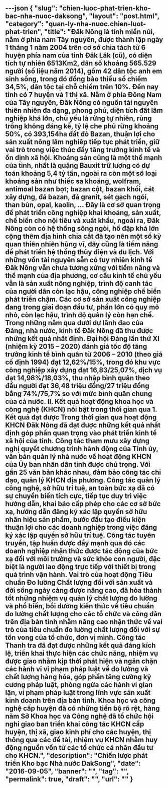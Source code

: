 ---json
{
    "slug": "chien-luoc-phat-trien-kho-bac-nha-nuoc-daksong",
    "layout": "post.html",
    "category": "quan-ly-nha-nuoc.chien-luot-phat-trien",
    "title": "Đăk Nông là tỉnh miền núi, nằm ở phía nam Tây nguyên, được thành lập ngày 1 tháng 1 năm 2004 trên cơ sở chia tách từ 6 huyện phía nam của tỉnh Đăk Lăk (cũ), có diện tích tự nhiên 6513Km2, dân số khoảng 565.529 người (số liệu năm 2014), gồm 42 dân tộc anh em sinh sống, trong đó đồng bào thiểu số chiếm 34,5%, dân tộc tại chỗ chiếm trên 10%. Đến nay tỉnh có 7 huyện và 1 thị xã. Nằm ở phía Đông Nam của Tây nguyên, Đăk Nông có nguồn tài nguyên thiên nhiên đa dạng, phong phú, diện tích đất lâm nghiệp khá lớn, chủ yếu là rừng tự nhiên, rùng trồng không đáng kể, tỷ lệ che phủ rừng khoảng 50%, có 393,154ha đất đỏ Bazan, thuận lợi cho sản xuất nông lâm nghiêp tiếp tục phát triển, giữ vai trò trong việc thúc đẩy tăng trưởng kinh tế và ổn dịnh xã hội. Khoáng sản cũng là một thế mạnh của tỉnh, nhất là quặng Bauxit trữ lượng có dự toán khoảng 5,4 tỷ tấn, ngoài ra còn một số loại khoáng sản như thiếc sa khoáng, wolfram, antimoal bazan bọt; bazan cột, bazan khối, cát xây dựng, đá bazan, đá granit, sét gạch ngói, than bùn, opal, kaolin, … Đây là cơ sở quan trọng để phát triển công nghiệp khai khoáng, sản xuất, chế biến cho nội tiêu và xuất khẩu, ngoài ra, Đăk Nông còn có hệ thống sông ngòi, hồ đập khá lớn cộng thêm địa hình chia cắt đã tạo nên một số kỳ quan thiên nhiên hùng vĩ, đây cũng là tiềm năng để phát triển hệ thống thủy điện và du lịch.        Với những vốn tài nguyên sẵn có tuy nhiên kinh tế Đăk Nông vẫn chưa tương xứng với tiềm năng và thế mạnh của địa phương, cơ cấu kinh tế chủ yếu vẫn là sản xuất nông nghiệp, trình độ canh tác của người dân còn lạc hậu, công nghiệp chế biến phát triển chậm.  Các cơ sở sản xuất công nghiệp đang trong giai đoạn đầu tư, phần lớn có quy mô nhỏ, còn lạc hậu,  trình độ quản lý còn hạn chế.       Trong những năm qua dưới dự lãnh đạo của Đảng, nhà nước, kinh tế Đăk Nông đã thu được những kết quả nhất định. Đại hội Đảng lần thứ XI (nhiệm kỳ 2015 – 2020) đánh giá tốc độ tăng trưởng kinh tế bình quân từ 2006 – 2010 (theo giá cố định 1994) đạt 12,62%/15%, trong đó khu vực công nghiệp xây dựng đạt 16,83/25,07%, dịch vụ đạt 14,98%/18,03%, thu nhập bình quân theo đầu người đạt 36,48 triệu đồng/27 triệu đồng bằng 74%/75,7% so với mức bình quân chung của cả nước.       II. Kết quả hoạt động khoa học và công nghệ (KHCN) nổi bật trong thời gian qua       1. Kết quả đạt được       Trong thời gian qua hoạt động KHCN Đăk Nông đã đạt được những kết quả nhất định góp phần quan trọng vào phát triển kinh tế xã hội của tỉnh.       Công tác tham mưu xây dựng nghị quyết chương trình hành động của Tỉnh ủy, văn bản quản lý nhà nước về hoạt động KHCN của Ủy ban nhân dân tỉnh được chú trọng. Với gần 25 văn bản khác nhau, đảm bảo công tác chỉ đạo, quản lý KHCN địa phương.       Công tác quản lý công nghệ, sở hữu trí tuệ, an toàn bức xạ đã có sự chuyển biến tích cực, tiếp tục duy trì việc hướng dẫn, khai báo cấp phép cho các cơ sở bức xạ, hướng dẫn đăng ký xác lập quyền sở hữu nhãn hiệu sản phẩm, bước đầu tạo điều kiện thuận lợi cho các doanh nghiệp trong việc đăng ký xác lập quyền sở hữu trí tuệ. Công tác tuyên truyền, tập huấn được đẩy mạnh qua đó các doanh nghiệp nhận thức được tác động của bức xạ đối với môi trường và sức khỏe con người, đặc biệt là người lao động trực tiếp với thiết bị trong quá trình vận hành.       Vai trò của hoạt động Tiêu chuẩn Đo lường Chất lượng đối với sản xuất và đời sống ngày càng được nâng cao, đã hòa thành tốt những nhiệm vụ quản lý chất lượng đo lường và phổ biến, bồi dưỡng kiến thức về tiêu chuẩn đo lường chất lượng cho các tổ chức và công dân trên địa bàn tỉnh nhằm nâng cao nhận thức về vai trò của tiêu chuẩn đo lường chất lượng đối với sự tồn vong của tổ chức, đơn vị mình.       Công tác Thanh tra đã đạt được những kết quả đáng kích lệ, triển khai thực hiện các chức năng, nhiệm vụ được giao nhằm kịp thời phát hiện và ngăn chặn các hành vi vi phạm pháp luật về đo lường và chất lượng hàng hóa, góp phần tăng cường kỷ cương pháp luật, phòng ngừa các hành vi gian lận, vi phạm pháp luật trong lĩnh vực sản xuất kinh doanh trên địa bàn tỉnh.       Khoa học và công nghệ cấp huyện đã có những tiến bộ rõ rệt, hàng năm Sở Khoa học và Công nghệ đã tổ chức hội nghi giao ban triển khai công tác KHCN cấp huyện, thị xã, giao kinh phí cho các huyện, thị thông qua các đề tài, nhiệm vụ KHCN nhằm huy động nguồn vốn từ các tổ chức cá nhân đầu tư cho KHCN.",
    "description": "Chiến lược phát triển Kho bạc Nhà nước DakSong",
    "date": "2016-09-05",
    "banner": "",
    "tag": "",
    "permalink": true,
    "draft": "",
    "url": ""
}
---
